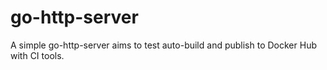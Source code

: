 # go-http-server
A simple go-http-server aims to test auto-build and publish to Docker Hub with CI tools.
